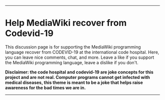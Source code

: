 ***

# Help MediaWiki recover from Codevid-19

This discussion page is for supporting the MediaWiki programming language recover from CODEVID-19 at the international code hospital. Here, you can leave nice comments, chat, and more. Leave a like if you support the MediaWiki programming language, leave a dislike if you don't.

**Disclaimer: the code hospital and codevid-19 are joke concepts for this project and are not real. Computer programs cannot get infected with medical diseases, this theme is meant to be a joke that helps raise awareness for the bad times we are in.**

***
